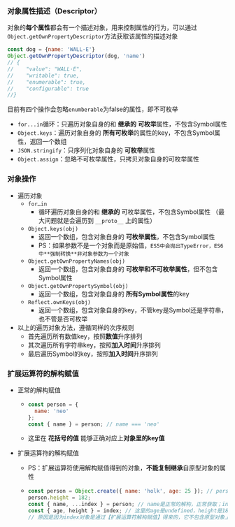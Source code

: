 ### 对象属性描述（Descriptor）

对象的**每个属性**都会有一个描述对象，用来控制属性的行为，可以通过`Object.getOwnPropertyDescriptor`方法获取该属性的描述对象

```js
const dog = {name: 'WALL·E'}
Object.getOwnPropertyDescriptor(dog, 'name')
// {
//    "value": "WALL·E",
//    "writable": true,
//    "enumerable": true,
//    "configurable": true
//}
```

目前有四个操作会忽略`enumberable`为false的属性，即不可枚举

- `for...in`循环：只遍历对象自身的和 **继承的** **可枚举**属性，不包含Symbol属性 
- `Object.keys`：遍历对象自身的 **所有可枚举**的属性的key，不包含Symbol属性，返回一个数组
- `JSON.stringify`：只序列化对象自身的 **可枚举**属性
- `Object.assign`：忽略不可枚举属性，只拷贝对象自身的可枚举属性

### 对象操作

- 遍历对象
  - `for…in`
    - 循环遍历对象自身的和 **继承的** 可枚举属性，不包含Symbol属性 （最大问题就是会遍历到 `__proto__` 上的属性）
  - `Object.keys(obj)`
    - 返回一个数组，包含对象自身的 **可枚举属性**，不包含Symbol属性
    - PS：如果参数不是一个对象而是原始值，`ES5中会抛出TypeError，ES6中**强制转换**非对象参数为一个对象`
  - `Object.getOwnPropertyNames(obj)`
    - 返回一个数组，包含对象自身的 **可枚举和不可枚举属性**，但不包含Symbol属性
  - `Object.getOwnPropertySymbol(obj)`
    - 返回一个数组，包含对象自身的 **所有Symbol属性**的key
  - `Reflect.ownKeys(obj)`
    - 返回一个数组，包含对象自身的key，不管key是Symbol还是字符串，也不管是否可枚举
- 以上的遍历对象方法，遵循同样的次序规则
  - 首先遍历所有数值key，按照**数值**升序排列
  - 其次遍历所有字符串key，按照**加入时间**升序排列
  - 最后遍历Symbol的key，按照**加入时间**升序排列

### 扩展运算符的解构赋值

- 正常的解构赋值

  - ```js
    const person = {
      name: 'neo'
    };
    const { name } = person; // name === 'neo'
    ```

  - 这里在 **花括号的值** 能够正确对应上**对象里的key值**

- 扩展运算符的解构赋值

  - PS：扩展运算符使用解构赋值得到的对象，**不能复制继承**自原型对象的属性

  - ```js
    const person = Object.create({ name: 'holk', age: 25 }); // person原型是输入参数的对象
    person.height = 182;
    const { name, ...index } = person; // name是正常的解构，正常获取；index是扩展运算符解构
    const { age, height } = index; // 这里的age是undefined，height是182
    // 原因是因为index对象是通过【扩展运算符解构赋值】得来的，它不包含原型对象上的属性
    ```

  

